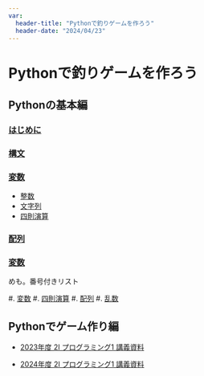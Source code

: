 ```yaml
---
var:
  header-title: "Pythonで釣りゲームを作ろう"
  header-date: "2024/04/23"
---
```


# Pythonで釣りゲームを作ろう

## Pythonの基本編

###  [はじめに](basic00.html)

###  [構文](basic01.html)

###  [変数](basic02.html) 

-  [整数](basic02.html) 
-  [文字列](basic02.html) 
-  [四則演算](basic02.html) 

###  [配列](basic03.html) 

###  [変数](lecture01.html) 


めも。番号付きリスト

#.  [変数](lecture01.html) 
#.  [四則演算](lecture01.html) 
#.  [配列](lecture01.html) 
#.  [乱数](lecture01.html) 


## Pythonでゲーム作り編

- [2023年度 2I プログラミング1 講義資料](https://takeshiwada1980.github.io/Programming1-2023/)

- [2024年度 2I プログラミング1 講義資料](https://takeshiwada1980.github.io/Programming1-2024/)